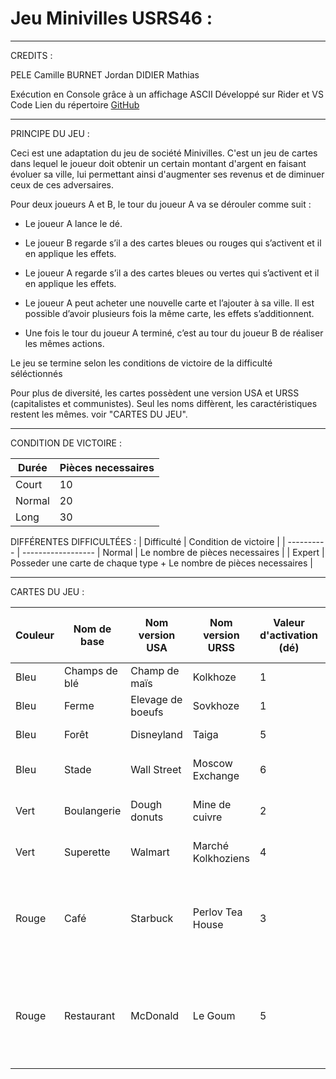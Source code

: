# Jeu Minivilles USRS46 :
------------------------------------------------------------------------------------------
CREDITS :

PELE Camille
BURNET Jordan
DIDIER Mathias

Exécution en Console grâce à un affichage ASCII
Développé sur Rider et VS Code
Lien du répertoire [GitHub](https://github.com/GalacticPixelFr/MinivillesUSRS46)

------------------------------------------------------------------------------------------
PRINCIPE DU JEU :

Ceci est une adaptation du jeu de société Minivilles.
C'est un jeu de cartes dans lequel le joueur doit obtenir un certain montant d'argent en faisant évoluer sa ville, lui permettant ainsi d'augmenter ses revenus et de diminuer ceux de ces adversaires.

Pour deux joueurs A et B, le tour du joueur A va se dérouler comme suit :

 - Le joueur A lance le dé.

 - Le joueur B regarde s’il a des cartes bleues ou rouges qui s’activent et il en applique les effets.
 
 - Le joueur A regarde s’il a des cartes bleues ou vertes qui s’activent et il en applique les effets.
 
 - Le joueur A peut acheter une nouvelle carte et l’ajouter à sa ville. Il est possible d’avoir plusieurs fois la même carte, les effets s’additionnent.
 
 - Une fois le tour du joueur A terminé, c’est au tour du joueur B de réaliser les mêmes actions.

Le jeu se termine selon les conditions de victoire de la difficulté séléctionnés

Pour plus de diversité, les cartes possèdent une version USA et URSS (capitalistes et communistes). Seul les noms diffèrent, les caractéristiques restent les mêmes. voir "CARTES DU JEU".

------------------------------------------------------------------------------------------
CONDITION DE VICTOIRE :

| Durée | Pièces necessaires |
| ---------- | ------------------ 
| Court | 10 |
| Normal | 20 |
| Long | 30 |

DIFFÉRENTES DIFFICULTÉES :
| Difficulté | Condition de victoire |
| ---------- | ------------------ 
| Normal | Le nombre de pièces necessaires |
| Expert | Posseder une carte de chaque type + Le nombre de pièces necessaires |

------------------------------------------------------------------------------------------
CARTES DU JEU :

| Couleur | Nom de base	| Nom version USA | Nom version URSS | Valeur d'activation (dé) | Coût d'achat de la carte | Effet de la carte |
| ------- | ----------- | --------------- | ---------------- | ------------------------ | ------------------------ | ----------------- |
| Bleu | Champs de blé | Champ de maïs | Kolkhoze | 1 | 1 | Recevez 1 pièce |
| Bleu | Ferme | Elevage de boeufs | Sovkhoze | 1 | 2 | Recevez 1 pièce |
| Bleu | Forêt | Disneyland | Taiga | 5 | 2 | Recevez 1 pièce |
| Bleu | Stade | Wall Street | Moscow Exchange | 6 | 6 | Recevez 4 pièces |
| Vert | Boulangerie | Dough donuts | Mine de cuivre | 2 | 1 | Recevez 2 pièces |
| Vert | Superette | Walmart | Marché Kolkhoziens | 4 | 2 | Recevez 3 pièces |
| Rouge | Café | Starbuck | Perlov Tea House | 3 | 2 | Recevez 1 pièce du joueur qui a lancé le dé |
| Rouge | Restaurant | McDonald | Le Goum | 5 | 4 | Recevez 2 pièces du joueur qui a lancé le dé |
